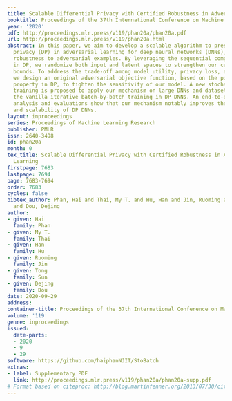 ```yaml
---
title: Scalable Differential Privacy with Certified Robustness in Adversarial Learning
booktitle: Proceedings of the 37th International Conference on Machine Learning
year: '2020'
pdf: http://proceedings.mlr.press/v119/phan20a/phan20a.pdf
url: http://proceedings.mlr.press/v119/phan20a.html
abstract: In this paper, we aim to develop a scalable algorithm to preserve differential
  privacy (DP) in adversarial learning for deep neural networks (DNNs), with certified
  robustness to adversarial examples. By leveraging the sequential composition theory
  in DP, we randomize both input and latent spaces to strengthen our certified robustness
  bounds. To address the trade-off among model utility, privacy loss, and robustness,
  we design an original adversarial objective function, based on the post-processing
  property in DP, to tighten the sensitivity of our model. A new stochastic batch
  training is proposed to apply our mechanism on large DNNs and datasets, by bypassing
  the vanilla iterative batch-by-batch training in DP DNNs. An end-to-end theoretical
  analysis and evaluations show that our mechanism notably improves the robustness
  and scalability of DP DNNs.
layout: inproceedings
series: Proceedings of Machine Learning Research
publisher: PMLR
issn: 2640-3498
id: phan20a
month: 0
tex_title: Scalable Differential Privacy with Certified Robustness in Adversarial
  Learning
firstpage: 7683
lastpage: 7694
page: 7683-7694
order: 7683
cycles: false
bibtex_author: Phan, Hai and Thai, My T. and Hu, Han and Jin, Ruoming and Sun, Tong
  and Dou, Dejing
author:
- given: Hai
  family: Phan
- given: My T.
  family: Thai
- given: Han
  family: Hu
- given: Ruoming
  family: Jin
- given: Tong
  family: Sun
- given: Dejing
  family: Dou
date: 2020-09-29
address: 
container-title: Proceedings of the 37th International Conference on Machine Learning
volume: '119'
genre: inproceedings
issued:
  date-parts:
  - 2020
  - 9
  - 29
software: https://github.com/haiphanNJIT/StoBatch
extras:
- label: Supplementary PDF
  link: http://proceedings.mlr.press/v119/phan20a/phan20a-supp.pdf
# Format based on citeproc: http://blog.martinfenner.org/2013/07/30/citeproc-yaml-for-bibliographies/
---
```

